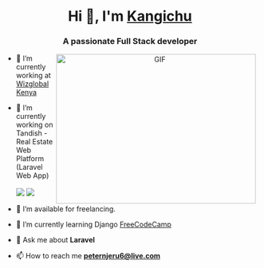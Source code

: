 <h1 align="center">Hi 👋, I'm <a href="https://100rabhcsmc.github.io/Me.io/" target="blank">
Kangichu</a></h1>
<h3 align="center">A passionate Full Stack developer</h3>

<!-- <p align="left"> <img src="https://komarev.com/ghpvc/?username=100rabhcsmc&label=Profile%20views&color=0e75b6&style=flat" alt="100rabhcsmc" /> </p> -->

<!-- <p align="left"> <a href="https://www.linkedin.com/in/peter-njeru-ab6657b8/" target="blank">LinkedIn Profile</a> </p> -->

<a target="_blank" align="center">
  <img align="right" top="500" height="300" width="400" alt="GIF" src="https://media.giphy.com/media/SWoSkN6DxTszqIKEqv/giphy.gif">
</a>

- 🔭 I’m currently working at <a href="https://www.wizglobal.co.ke/" target="blank">Wizglobal Kenya</a>

- 🌱 I’m currently working on Tandish - Real Estate Web Platform (Laravel Web App) <br/><br/> <a href="http://tandish.com"  target="blank"> <img top="300" src="https://img.shields.io/badge/website-000000?style=for-the-badge&logo=About.me&logoColor=white"></a> <a href="https://twitter.com/tandish"  target="blank"> <img top="300" src="https://img.shields.io/badge/Twitter-1DA1F2?style=for-the-badge&logo=twitter&logoColor=white"></a> 

- 🤝 I’m available for freelancing.

- 🌱 I’m currently learning Django <a href="https://www.youtube.com/watch?v=F5mRW0jo-U4&t=11648s" target="blank">FreeCodeCamp</a>

- 💬 Ask me about **Laravel**

- 📫 How to reach me **peternjeru6@live.com**

<!-- - 📄 Know about my experiences <a href="" target="blank">Resume</a> -->
<br/>
